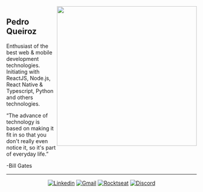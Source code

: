 <img align="right" src="https://user-images.githubusercontent.com/54639269/90529186-cf007f80-e149-11ea-81c1-619a2ff92183.png" width="370"/>

## Pedro Queiroz

Enthusiast of the best web & mobile development technologies. Initiating with ReactJS, Node.js, React Native & Typescript, Python and others technologies.


“The advance of technology is based on making it fit in so that you don't really even notice it, so it's part of everyday life.”

-Bill Gates

--------

<div align="center">

<a href="https://www.linkedin.com/in/pmqueiroz/"><img src="https://img.shields.io/badge/-PedroQueiroz-blue?style=for-the-badge&logo=Linkedin&logoColor=white&link=https://www.linkedin.com/in/pmqueiroz/" alt="Linkedin"/></a>
<a href="mailto:contato@pmqueiroz.com"><img src="https://img.shields.io/badge/-contato@pmqueiroz.com-c14438?style=for-the-badge&logo=Gmail&logoColor=white&link=mailto:contato@pmqueiroz.com" alt="Gmail"/></a>
<a href="https://app.rocketseat.com.br/me/pedro-queiroz-1566986867"><img src="https://img.shields.io/badge/-Pedro%20Queiroz-%239466FF?style=for-the-badge&logo=data:image/png;base64,iVBORw0KGgoAAAANSUhEUgAAABAAAAAQCAMAAAAoLQ9TAAAALVBMVEVHcExxWsF0XMJzXMJxWcFsUsD///9jRrzY0u6Xh9Gsn9n39fyMecy0qd2bjNJWBT0WAAAABHRSTlMA2Do606wF2QAAAGlJREFUGJVdj1cWwCAIBLEsRU3uf9xobDH8+GZwUYi8i6ucJwrxKE+7D0G9Q4vlYqtmCSjndr4CgCgzlyFgfKfKCVO0LrPKjmiqMxGXkJwNnXskqWG+1oSM+BSwD8f29YLNjvx/OQrn+g99oQSoNmt3PgAAAABJRU5ErkJggg==" alt="Rocktseat"/></a>
<a href="discord://"><img src="https://img.shields.io/badge/-peam%234119-%237289DA?style=for-the-badge&logo=Discord&logoColor=white&link=discord://" alt="Discord"/></a>

</div>

<!--
<a href="https://github.com/pmqueiroz/mask-wizard"><img align="left" src="https://github-readme-stats.vercel.app/api/pin/?username=pmqueiroz&repo=mask-wizard" alt="ReadMe Card"/></a>

<div align="right">

<br>
<br>

Currently working on a open source npm package that provides string masks in various formats (feel free to contribute)...
-->
  
<!--
Currently working on an appointment and schedules project made during the goStack Bootcamp, if you want to know more about this project click on the image aside.
-->
</div>


<!---
<a href="https://github.com/pmqueiroz/github-readme-stats">
  <img align="left" src="https://github-readme-stats.vercel.app/api?username=pmqueiroz&show_icons=true" />
</a>
-->
